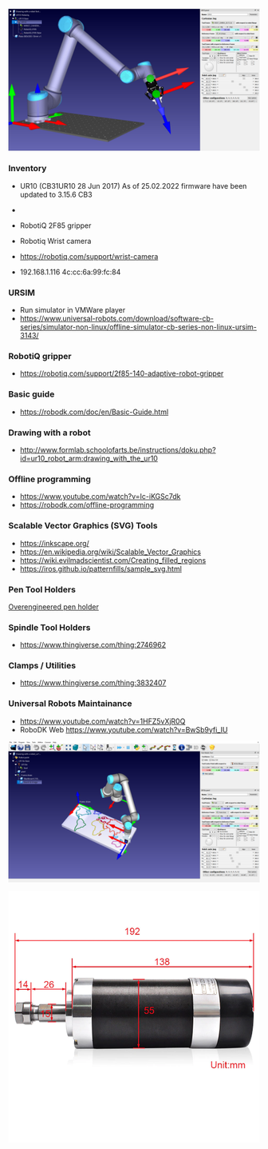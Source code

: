 ![EidVGS Lab](https://github.com/jarleven/Python/blob/master/RoboDK/UR10-RobotiQ-Table.png)


### Inventory

* UR10 (CB31UR10  28 Jun 2017) As of 25.02.2022 firmware have been updated to 3.15.6 CB3 
* 
* RobotiQ 2F85 gripper
* Robotiq Wrist camera

* https://robotiq.com/support/wrist-camera


* 192.168.1.116	4c:cc:6a:99:fc:84

### URSIM
* Run simulator in VMWare player
* https://www.universal-robots.com/download/software-cb-series/simulator-non-linux/offline-simulator-cb-series-non-linux-ursim-3143/

### RobotiQ gripper
 * https://robotiq.com/support/2f85-140-adaptive-robot-gripper


### Basic guide
* https://robodk.com/doc/en/Basic-Guide.html

### Drawing with a robot


* http://www.formlab.schoolofarts.be/instructions/doku.php?id=ur10_robot_arm:drawing_with_the_ur10



### Offline programming

* https://www.youtube.com/watch?v=Ic-iKGSc7dk
* https://robodk.com/offline-programming


### Scalable Vector Graphics (SVG) Tools

* https://inkscape.org/
* https://en.wikipedia.org/wiki/Scalable_Vector_Graphics
* https://wiki.evilmadscientist.com/Creating_filled_regions
* https://iros.github.io/patternfills/sample_svg.html


### Pen Tool Holders
[Overengineered pen holder](https://www.thingiverse.com/thing:2459624)

### Spindle Tool Holders
* https://www.thingiverse.com/thing:2746962

### Clamps / Utilities
* https://www.thingiverse.com/thing:3832407

### Universal Robots Maintainance 
* https://www.youtube.com/watch?v=1HFZ5vXjR0Q
* RoboDK Web https://www.youtube.com/watch?v=BwSb9yfi_IU


![EidVGS drawing](https://github.com/jarleven/Python/blob/master/RoboDK/UR10-Drawing-with-robot.png)

![55mm spindle](https://github.com/jarleven/Python/blob/master/RoboDK/spindle.png)
